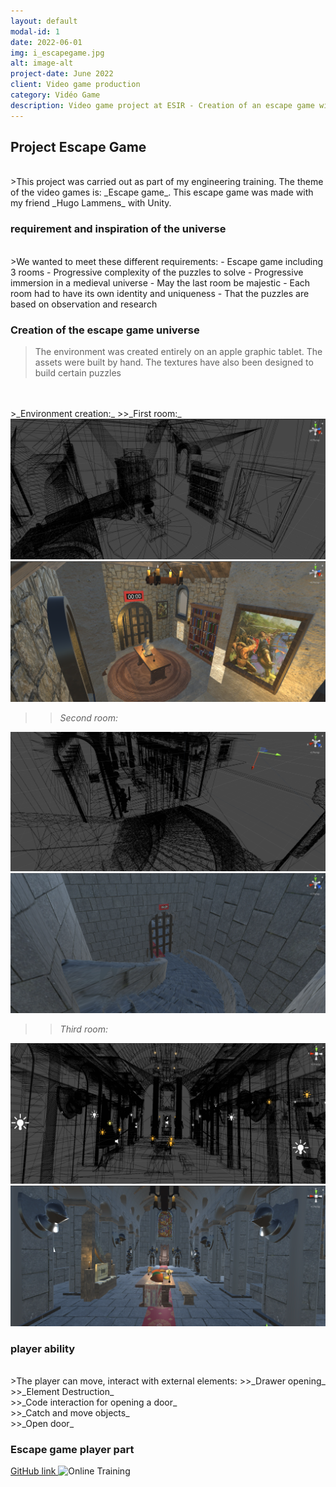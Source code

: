 ```yaml
---
layout: default
modal-id: 1
date: 2022-06-01
img: i_escapegame.jpg
alt: image-alt
project-date: June 2022
client: Video game production
category: Vidéo Game
description: Video game project at ESIR - Creation of an escape game with Unity. Creation of 3d assets for the environment
---
```


## Project Escape Game
<br/>
>This project was carried out as part of my engineering training. The theme of the video games is: _Escape game_. This escape game was made with my friend _Hugo Lammens_ with Unity.
<br/>

### requirement and inspiration of the universe 
<br/>
>We wanted to meet these different requirements:
- Escape game including 3 rooms
- Progressive complexity of the puzzles to solve
- Progressive immersion in a medieval universe
- May the last room be majestic
- Each room had to have its own identity and uniqueness
- That the puzzles are based on observation and research

### Creation of the escape game universe
>The environment was created entirely on an apple graphic tablet. The assets were built by hand. The textures have also been designed to build certain puzzles
<br/>
<br/>
>_Environment creation:_
>>_First room:_
<img src = "../img/portfolio/i_escape_step5.png " class = "img-responsive" alt = "Online Training">
<img src = "../img/portfolio/i_escape_step6.png " class = "img-responsive" alt = "Online Training">

>>_Second room:_
<img src = "../img/portfolio/i_escape_step3.png " class = "img-responsive" alt = "Online Training">
<img src = "../img/portfolio/i_escape_step4.png " class = "img-responsive" alt = "Online Training">

>>_Third room:_
<img src = "../img/portfolio/i_escape_step1.png " class = "img-responsive" alt = "Online Training">
<img src = "../img/portfolio/i_escape_step2.png " class = "img-responsive" alt = "Online Training">

### player ability

<br/>
>The player can move, interact with external elements:
>>_Drawer opening_<br/>
>>_Element Destruction_<br/>
>>_Code interaction for opening a door_<br/>
>>_Catch and move objects_<br/>
>>_Open door_<br/>

### Escape game player part

><a href="https://github.com/labougit/EscapeGame">
GitHub link
</a>
<img src = "../img/portfolio/v_escape_step1.gif " class = "img-responsive" alt = "Online Training">
